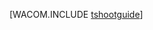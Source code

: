 <properties linkid="develop-dotnet-troubleshooting" urlDisplayName="Troubleshooting" pageTitle="故障诊断最佳实践 - Azure" metaKeywords="Azure troubleshoot, intro troubleshoot Azure" description="Azure 的故障诊断简介。" metaCanonical="" services="web-sites,virtual-machines,cloud-services,sql-database,storage,service-bus" documentationCenter=".NET" title="" authors="" solutions="" manager="" editor="" />

[WACOM.INCLUDE [tshootguide](../includes/tshootguide.md)]

